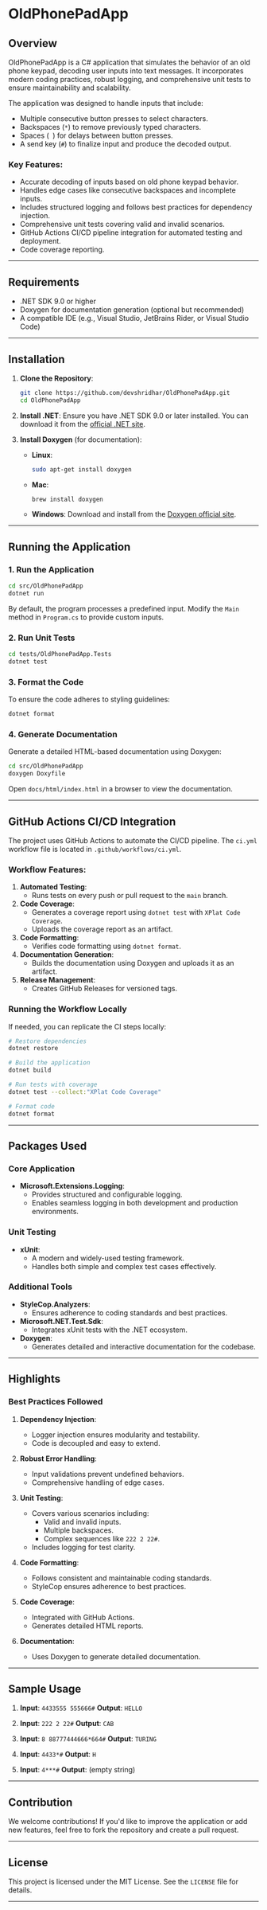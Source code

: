 # OldPhonePadApp

## Overview

OldPhonePadApp is a C# application that simulates the behavior of an old phone keypad, decoding user inputs into text messages. It incorporates modern coding practices, robust logging, and comprehensive unit tests to ensure maintainability and scalability.

The application was designed to handle inputs that include:
- Multiple consecutive button presses to select characters.
- Backspaces (`*`) to remove previously typed characters.
- Spaces (` `) for delays between button presses.
- A send key (`#`) to finalize input and produce the decoded output.

### Key Features:
- Accurate decoding of inputs based on old phone keypad behavior.
- Handles edge cases like consecutive backspaces and incomplete inputs.
- Includes structured logging and follows best practices for dependency injection.
- Comprehensive unit tests covering valid and invalid scenarios.
- GitHub Actions CI/CD pipeline integration for automated testing and deployment.
- Code coverage reporting.

---

## Requirements

- .NET SDK 9.0 or higher
- Doxygen for documentation generation (optional but recommended)
- A compatible IDE (e.g., Visual Studio, JetBrains Rider, or Visual Studio Code)

---

## Installation

1. **Clone the Repository**:
   ```bash
   git clone https://github.com/devshridhar/OldPhonePadApp.git
   cd OldPhonePadApp
   ```

2. **Install .NET**:
   Ensure you have .NET SDK 9.0 or later installed. You can download it from the [official .NET site](https://dotnet.microsoft.com/download).

3. **Install Doxygen** (for documentation):
    - **Linux**:
      ```bash
      sudo apt-get install doxygen
      ```
    - **Mac**:
      ```bash
      brew install doxygen
      ```
    - **Windows**:
      Download and install from the [Doxygen official site](http://www.doxygen.nl/download.html).

---

## Running the Application

### 1. Run the Application
```bash
cd src/OldPhonePadApp
dotnet run
```
By default, the program processes a predefined input. Modify the `Main` method in `Program.cs` to provide custom inputs.

### 2. Run Unit Tests
```bash
cd tests/OldPhonePadApp.Tests
dotnet test
```

### 3. Format the Code
To ensure the code adheres to styling guidelines:
```bash
dotnet format
```

### 4. Generate Documentation
Generate a detailed HTML-based documentation using Doxygen:
```bash
cd src/OldPhonePadApp
doxygen Doxyfile
```
Open `docs/html/index.html` in a browser to view the documentation.

---

## GitHub Actions CI/CD Integration

The project uses GitHub Actions to automate the CI/CD pipeline. The `ci.yml` workflow file is located in `.github/workflows/ci.yml`.

### Workflow Features:
1. **Automated Testing**:
    - Runs tests on every push or pull request to the `main` branch.
2. **Code Coverage**:
    - Generates a coverage report using `dotnet test` with `XPlat Code Coverage`.
    - Uploads the coverage report as an artifact.
3. **Code Formatting**:
    - Verifies code formatting using `dotnet format`.
4. **Documentation Generation**:
    - Builds the documentation using Doxygen and uploads it as an artifact.
5. **Release Management**:
    - Creates GitHub Releases for versioned tags.

### Running the Workflow Locally
If needed, you can replicate the CI steps locally:
```bash
# Restore dependencies
dotnet restore

# Build the application
dotnet build

# Run tests with coverage
dotnet test --collect:"XPlat Code Coverage"

# Format code
dotnet format
```

---

## Packages Used

### Core Application
- **Microsoft.Extensions.Logging**:
    - Provides structured and configurable logging.
    - Enables seamless logging in both development and production environments.

### Unit Testing
- **xUnit**:
    - A modern and widely-used testing framework.
    - Handles both simple and complex test cases effectively.

### Additional Tools
- **StyleCop.Analyzers**:
    - Ensures adherence to coding standards and best practices.
- **Microsoft.NET.Test.Sdk**:
    - Integrates xUnit tests with the .NET ecosystem.
- **Doxygen**:
    - Generates detailed and interactive documentation for the codebase.

---

## Highlights

### Best Practices Followed
1. **Dependency Injection**:
    - Logger injection ensures modularity and testability.
    - Code is decoupled and easy to extend.

2. **Robust Error Handling**:
    - Input validations prevent undefined behaviors.
    - Comprehensive handling of edge cases.

3. **Unit Testing**:
    - Covers various scenarios including:
        - Valid and invalid inputs.
        - Multiple backspaces.
        - Complex sequences like `222 2 22#`.
    - Includes logging for test clarity.

4. **Code Formatting**:
    - Follows consistent and maintainable coding standards.
    - StyleCop ensures adherence to best practices.

5. **Code Coverage**:
    - Integrated with GitHub Actions.
    - Generates detailed HTML reports.

6. **Documentation**:
    - Uses Doxygen to generate detailed documentation.

---

## Sample Usage

1. **Input**: `4433555 555666#`
   **Output**: `HELLO`

2. **Input**: `222 2 22#`
   **Output**: `CAB`

3. **Input**: `8 88777444666*664#`
   **Output**: `TURING`

4. **Input**: `4433*#`
   **Output**: `H`

5. **Input**: `4***#`
   **Output**: (empty string)

---

## Contribution

We welcome contributions! If you'd like to improve the application or add new features, feel free to fork the repository and create a pull request.

---

## License

This project is licensed under the MIT License. See the `LICENSE` file for details.

---

